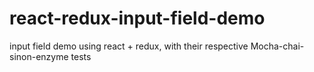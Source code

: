 # react-redux-input-field-demo
input field demo using react + redux, with their respective Mocha-chai-sinon-enzyme tests
